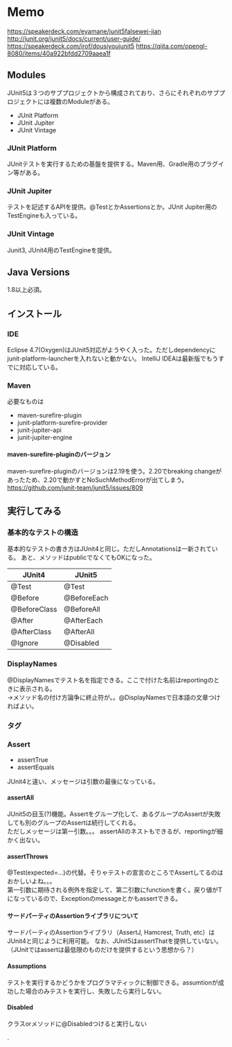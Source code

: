 # Memo

https://speakerdeck.com/eyamane/junit5falsewei-jian
http://junit.org/junit5/docs/current/user-guide/
https://speakerdeck.com/irof/dousiyoujunit5
https://qiita.com/opengl-8080/items/40a922bfdd2709aaea1f

## Modules

JUnit5は３つのサブプロジェクトから構成されており、さらにそれぞれのサブプロジェクトには複数のModuleがある。

* JUnit Platform
* JUnit Jupiter
* JUnit Vintage

### JUnit Platform

JUnitテストを実行するための基盤を提供する。Maven用、Gradle用のプラグイン等がある。

### JUnit Jupiter

テストを記述するAPIを提供。@TestとかAssertionsとか。JUnit Jupiter用のTestEngineも入っている。

### JUnit Vintage

Junit3, JUnit4用のTestEngineを提供。

## Java Versions

1.8以上必須。

## インストール

### IDE

Eclipse 4.7(Oxygen)はJUnit5対応がようやく入った。ただしdependencyにjunit-platform-launcherを入れないと動かない。
IntelliJ IDEAは最新版でもうすでに対応している。

### Maven

必要なものは
* maven-surefire-plugin
* junit-platform-surefire-provider
* junit-jupiter-api
* junit-jupiter-engine

#### maven-surefire-pluginのバージョン

maven-surefire-pluginのバージョンは2.19を使う。2.20でbreaking changeがあったため、2.20で動かすとNoSuchMethodErrorが出てしまう。
https://github.com/junit-team/junit5/issues/809


## 実行してみる

### 基本的なテストの構造

基本的なテストの書き方はJUnit4と同じ。ただしAnnotationsは一新されている。
あと、メソッドはpublicでなくてもOKになった。

| JUnit4       | JUnit5      |
|--------------|-------------|
| @Test        | @Test       |
| @Before      | @BeforeEach |
| @BeforeClass | @BeforeAll  |
| @After       | @AfterEach  |
| @AfterClass  | @AfterAll   |
| @Ignore      | @Disabled   |

### DisplayNames

@DisplayNamesでテスト名を指定できる。ここで付けた名前はreportingのときに表示される。  
→メソッド名の付け方論争に終止符が。。@DisplayNamesで日本語の文章つければよい。

### タグ


### Assert

* assertTrue
* assertEquals

JUnit4と違い、メッセージは引数の最後になっている。

#### assertAll

JUnit5の目玉(?)機能。Assertをグループ化して、あるグループのAssertが失敗しても別のグループのAssertは続行してくれる。  
ただしメッセージは第一引数。。。
assertAllのネストもできるが、reportingが細かく出ない。

#### assertThrows

@Test(expected=...)の代替。そりゃテストの宣言のところでAssertしてるのはおかしいよね。。。  
第一引数に期待される例外を指定して、第二引数にfunctionを書く。戻り値がTになっているので、Exceptionのmessageとかもassertできる。

#### サードパーティのAssertionライブラリについて

サードパーティのAssertionライブラリ（AssertJ, Hamcrest, Truth, etc）はJUnit4と同じように利用可能。
なお、JUnit5はassertThatを提供していない。
（JUnitではassertは最低限のものだけを提供するという思想から？）

#### Assumptions

テストを実行するかどうかをプログラマティックに制御できる。assumtionが成功した場合のみテストを実行し、失敗したら実行しない。

#### Disabled

クラスorメソッドに@Disabledつけると実行しない










.
